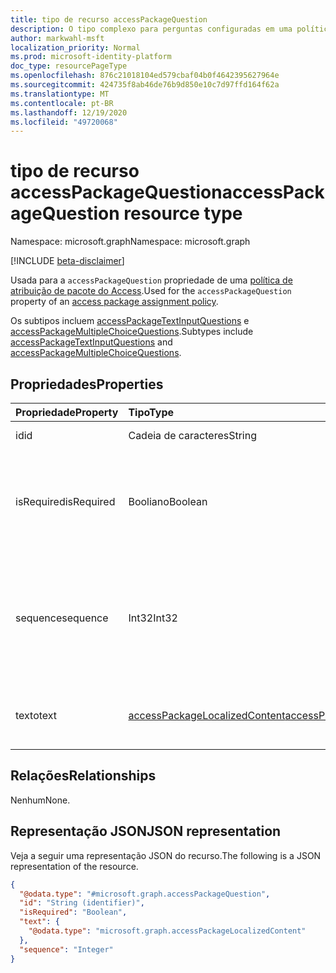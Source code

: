 ```yaml
---
title: tipo de recurso accessPackageQuestion
description: O tipo complexo para perguntas configuradas em uma política de atribuição de pacote do Access.
author: markwahl-msft
localization_priority: Normal
ms.prod: microsoft-identity-platform
doc_type: resourcePageType
ms.openlocfilehash: 876c21018104ed579cbaf04b0f4642395627964e
ms.sourcegitcommit: 424735f8ab46de76b9d850e10c7d97ffd164f62a
ms.translationtype: MT
ms.contentlocale: pt-BR
ms.lasthandoff: 12/19/2020
ms.locfileid: "49720068"
---
```

# <a name="accesspackagequestion-resource-type"></a><span data-ttu-id="34d37-103">tipo de recurso accessPackageQuestion</span><span class="sxs-lookup"><span data-stu-id="34d37-103">accessPackageQuestion resource type</span></span>

<span data-ttu-id="34d37-104">Namespace: microsoft.graph</span><span class="sxs-lookup"><span data-stu-id="34d37-104">Namespace: microsoft.graph</span></span>

[!INCLUDE [beta-disclaimer](../../includes/beta-disclaimer.md)]

<span data-ttu-id="34d37-105">Usada para a `accessPackageQuestion` propriedade de uma [política de atribuição de pacote do Access](accesspackageassignmentpolicy.md).</span><span class="sxs-lookup"><span data-stu-id="34d37-105">Used for the `accessPackageQuestion` property of an [access package assignment policy](accesspackageassignmentpolicy.md).</span></span> 

<span data-ttu-id="34d37-106">Os subtipos incluem [accessPackageTextInputQuestions](accesspackagetextinputquestion.md) e [accessPackageMultipleChoiceQuestions](accesspackagemultiplechoicequestion.md).</span><span class="sxs-lookup"><span data-stu-id="34d37-106">Subtypes include [accessPackageTextInputQuestions](accesspackagetextinputquestion.md) and [accessPackageMultipleChoiceQuestions](accesspackagemultiplechoicequestion.md).</span></span>

## <a name="properties"></a><span data-ttu-id="34d37-107">Propriedades</span><span class="sxs-lookup"><span data-stu-id="34d37-107">Properties</span></span>
|<span data-ttu-id="34d37-108">Propriedade</span><span class="sxs-lookup"><span data-stu-id="34d37-108">Property</span></span>|<span data-ttu-id="34d37-109">Tipo</span><span class="sxs-lookup"><span data-stu-id="34d37-109">Type</span></span>|<span data-ttu-id="34d37-110">Descrição</span><span class="sxs-lookup"><span data-stu-id="34d37-110">Description</span></span>|
|:---|:---|:---|
|<span data-ttu-id="34d37-111">id</span><span class="sxs-lookup"><span data-stu-id="34d37-111">id</span></span>|<span data-ttu-id="34d37-112">Cadeia de caracteres</span><span class="sxs-lookup"><span data-stu-id="34d37-112">String</span></span>| <span data-ttu-id="34d37-113">ID da pergunta.</span><span class="sxs-lookup"><span data-stu-id="34d37-113">ID of the question.</span></span>|
|<span data-ttu-id="34d37-114">isRequired</span><span class="sxs-lookup"><span data-stu-id="34d37-114">isRequired</span></span>|<span data-ttu-id="34d37-115">Booliano</span><span class="sxs-lookup"><span data-stu-id="34d37-115">Boolean</span></span>| <span data-ttu-id="34d37-116">Se o solicitante é necessário para fornecer uma resposta ou não.</span><span class="sxs-lookup"><span data-stu-id="34d37-116">Whether the requestor is required to supply an answer or not.</span></span>|
|<span data-ttu-id="34d37-117">sequence</span><span class="sxs-lookup"><span data-stu-id="34d37-117">sequence</span></span>|<span data-ttu-id="34d37-118">Int32</span><span class="sxs-lookup"><span data-stu-id="34d37-118">Int32</span></span>| <span data-ttu-id="34d37-119">Posição relativa desta pergunta ao exibir uma lista de perguntas para o solicitante.</span><span class="sxs-lookup"><span data-stu-id="34d37-119">Relative position of this question when displaying a list of questions to the requestor.</span></span>|
|<span data-ttu-id="34d37-120">texto</span><span class="sxs-lookup"><span data-stu-id="34d37-120">text</span></span>|[<span data-ttu-id="34d37-121">accessPackageLocalizedContent</span><span class="sxs-lookup"><span data-stu-id="34d37-121">accessPackageLocalizedContent</span></span>](../resources/accesspackagelocalizedcontent.md)|<span data-ttu-id="34d37-122">O texto da pergunta a ser mostrado para o solicitante.</span><span class="sxs-lookup"><span data-stu-id="34d37-122">The text of the question to show to the requestor.</span></span>|

## <a name="relationships"></a><span data-ttu-id="34d37-123">Relações</span><span class="sxs-lookup"><span data-stu-id="34d37-123">Relationships</span></span>
<span data-ttu-id="34d37-124">Nenhum</span><span class="sxs-lookup"><span data-stu-id="34d37-124">None.</span></span>

## <a name="json-representation"></a><span data-ttu-id="34d37-125">Representação JSON</span><span class="sxs-lookup"><span data-stu-id="34d37-125">JSON representation</span></span>
<span data-ttu-id="34d37-126">Veja a seguir uma representação JSON do recurso.</span><span class="sxs-lookup"><span data-stu-id="34d37-126">The following is a JSON representation of the resource.</span></span>
<!-- {
  "blockType": "resource",
  "@odata.type": "microsoft.graph.accessPackageQuestion"
}
-->
``` json
{
  "@odata.type": "#microsoft.graph.accessPackageQuestion",
  "id": "String (identifier)",
  "isRequired": "Boolean",
  "text": {
    "@odata.type": "microsoft.graph.accessPackageLocalizedContent"
  },
  "sequence": "Integer"
}
```

